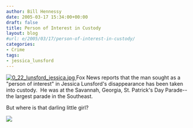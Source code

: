 ```yaml
---
author: Bill Hennessy
date: 2005-03-17 15:34:00+00:00
draft: false
title: Person of Interest in Custody
layout: blog
#url: e/2005/03/17/person-of-interest-in-custody/
categories:
- Crime
tags:
- jessica_lunsford
---
```


[![0_22_lunsford_jessica.jpg](https://hennessysview.com/wp-content/uploads/2007/08/0_22_lunsford_jessica.thumbnail.jpg)
](https://hennessysview.com/wp-content/uploads/2007/08/0_22_lunsford_jessica.jpg)Fox News reports that the man sought as a "person of interest" in Jessica Lunsford's disappearance has been taken into custody.  He was at the Savannah, Georgia, St. Patrick's Day Parade--the largest parade in the Southeast. 

But where is that darling little girl? 

![](https://blog.billhennessy.com/aggbug.aspx?PostID=1387)

